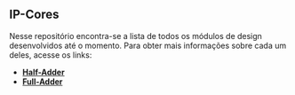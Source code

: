 ## IP-Cores

Nesse repositório encontra-se a lista de todos os módulos de design desenvolvidos até o momento. Para obter mais informações sobre cada um deles, acesse os links:

- **[Half-Adder](https://github.com/UVM-UFSC/IP-Cores/tree/main/full-adder)**
- **[Full-Adder](https://github.com/UVM-UFSC/IP-Cores/tree/main/half-adder)**
